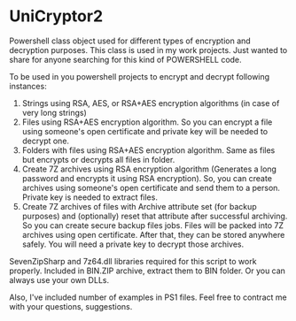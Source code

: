 # UniCryptor2
Powershell class object used for different types of encryption and decryption purposes.
This class is used in my work projects. Just wanted to share for anyone searching for this kind of POWERSHELL code.

To be used in you powershell projects to encrypt and decrypt following instances:
  1) Strings using RSA, AES, or RSA+AES encryption algorithms (in case of very long strings)
  2) Files using RSA+AES encryption algorithm. So you can encrypt a file using someone's open certificate and private key will be needed to decrypt one.
  3) Folders with files using RSA+AES encryption algorithm. Same as files but encrypts or decrypts all files in folder.
  4) Create 7Z archives using RSA encryption algorithm (Generates a long password and encrypts it using RSA encryption). So, you can create archives using someone's open certificate and send them to a person. Private key is needed to extract files.
  5) Create 7Z archives of files with Archive attribute set (for backup purposes) and (optionally) reset that attribute after successful archiving. So you can create secure backup files jobs. Files will be packed into 7Z archives using open certificate. After that, they can be stored anywhere safely. You will need a private key to decrypt those archives.
  
   SevenZipSharp and 7z64.dll libraries required for this script to work properly. Included in BIN.ZIP archive, extract them to BIN folder. Or you can always use your own DLLs.
   
   Also, I've included number of examples in PS1 files. Feel free to contract me with your questions, suggestions.
